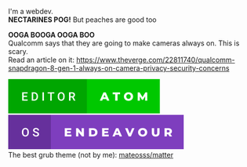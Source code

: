 I'm a webdev.  
**NECTARINES POG!** But peaches are good too  

**OOGA BOOGA OOGA BOO**  
Qualcomm says that they are going to make cameras always on. This is scary.  
Read an article on it: https://www.theverge.com/22811740/qualcomm-snapdragon-8-gen-1-always-on-camera-privacy-security-concerns

<a href="https://atom.io/"><img src="editor-atom.svg"></img></a>
<a href="https://endeavouros.com/"><img src="os-endeavour.svg"></a>  
The best grub theme (not by me): <a href="https://github.com/mateosss/matter">mateosss/matter</a>
